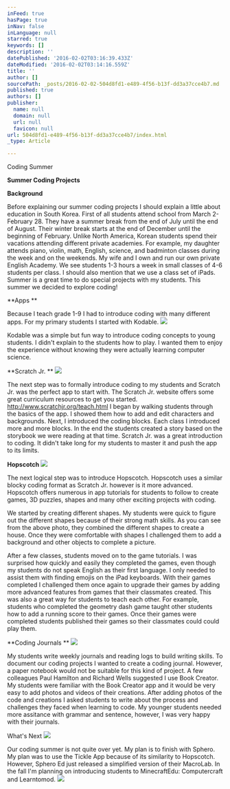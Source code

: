 ```yaml
---
inFeed: true
hasPage: true
inNav: false
inLanguage: null
starred: true
keywords: []
description: ''
datePublished: '2016-02-02T03:16:39.433Z'
dateModified: '2016-02-02T03:14:16.559Z'
title: ''
author: []
sourcePath: _posts/2016-02-02-504d8fd1-e489-4f56-b13f-dd3a37cce4b7.md
published: true
authors: []
publisher:
  name: null
  domain: null
  url: null
  favicon: null
url: 504d8fd1-e489-4f56-b13f-dd3a37cce4b7/index.html
_type: Article

---
```

Coding Summer 

**Summer Coding Projects**

**Background**

Before explaining our summer coding projects I should explain a little about education in South Korea. First of all students attend school from March 2- February 28\. They have a summer break from the end of July until the end of August. Their winter break starts at the end of December until the beginning of February. Unlike North America, Korean students spend their vacations attending different private academies. For example, my daughter attends piano, violin, math, English, science, and badminton classes during the week and on the weekends. My wife and I own and run our own private English Academy. We see students 1-3 hours a week in small classes of 4-6 students per class. I should also mention that we use a class set of iPads. Summer is a great time to do special projects with my students. This summer we decided to explore coding!

**Apps **

Because I teach grade 1-9 I had to introduce coding with many different apps. For my primary students I started with Kodable.
![](https://the-grid-user-content.s3-us-west-2.amazonaws.com/b9ef14d3-dd0b-4502-8599-e83bd80eb41f.png)

Kodable was a simple but fun way to introduce coding concepts to young students. I didn't explain to the students how to play. I wanted them to enjoy the experience without knowing they were actually learning computer science. 

**Scratch Jr. **
![](https://the-grid-user-content.s3-us-west-2.amazonaws.com/c867516d-8f51-41ac-8369-6108b220d48d.png)

The next step was to formally introduce coding to my students and Scratch Jr. was the perfect app to start with. The Scratch Jr. website offers some great curriculum resources to get you started. http://www.scratchjr.org/teach.html I began by walking students through the basics of the app. I showed them how to add and edit characters and backgrounds. Next, I introduced the coding blocks. Each class I introduced more and more blocks. In the end the students created a story based on the storybook we were reading at that time. Scratch Jr. was a great introduction to coding. It didn't take long for my students to master it and push the app to its limits. 

**Hopscotch**
![](https://the-grid-user-content.s3-us-west-2.amazonaws.com/fe3f140e-0fbb-4976-97c2-8e49ed42846f.png)

The next logical step was to introduce Hopscotch. Hopscotch uses a similar blocky coding format as Scratch Jr. however is it more advanced. Hopscotch offers numerous in app tutorials for students to follow to create games, 3D puzzles, shapes and many other exciting projects with coding. 

We started by creating different shapes. My students were quick to figure out the different shapes because of their strong math skills. As you can see from the above photo, they combined the different shapes to create a house. Once they were comfortable with shapes I challenged them to add a background and other objects to complete a picture. 

After a few classes, students moved on to the game tutorials. I was surprised how quickly and easily they completed the games, even though my students do not speak English as their first language. I only needed to assist them with finding emojis on the iPad keyboards. With their games completed I challenged them once again to upgrade their games by adding more advanced features from games that their classmates created. This was also a great way for students to teach each other. For example, students who completed the geometry dash game taught other students how to add a running score to their games. Once their games were completed students published their games so their classmates could could play them.

**Coding Journals **
![](https://the-grid-user-content.s3-us-west-2.amazonaws.com/7a5818e7-59a3-4a9c-8431-ae6ec08c5bf7.jpg)

My students write weekly journals and reading logs to build writing skills. To document our coding projects I wanted to create a coding journal. However, a paper notebook would not be suitable for this kind of project. A few colleagues Paul Hamilton and Richard Wells suggested I use Book Creator. My students were familiar with the Book Creator app and it would be very easy to add photos and videos of their creations. After adding photos of the code and creations I asked students to write about the process and challenges they faced when learning to code. My younger students needed more assitance with grammar and sentence, however, I was very happy with their journals. 

What's Next
![](https://the-grid-user-content.s3-us-west-2.amazonaws.com/b8307902-f90a-44df-8012-10f1038feb02.jpg)

Our coding summer is not quite over yet. My plan is to finish with Sphero. My plan was to use the Tickle App because of its similarity to Hopscotch. However, Sphero Ed just released a simplified version of their MacroLab. In the fall I'm planning on introducing students to MinecraftEdu: Computercraft and Learntomod.
![](https://the-grid-user-content.s3-us-west-2.amazonaws.com/16dbc8ec-ba94-4a1f-b1b3-0a883e905b37.jpg)